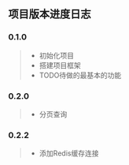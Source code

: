 ## 项目版本进度日志
### 0.1.0
>- 初始化项目
>- 搭建项目框架
>- TODO待做的最基本的功能
### 0.2.0
>- 分页查询
### 0.2.2
>- 添加Redis缓存连接